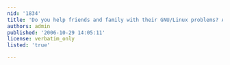 ```yaml
---
nid: '1834'
title: 'Do you help friends and family with their GNU/Linux problems? And why?'
authors: admin
published: '2006-10-29 14:05:11'
license: verbatim_only
listed: 'true'

---
```

